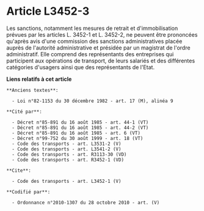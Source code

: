 # Article L3452-3

Les sanctions, notamment les mesures de retrait et d'immobilisation prévues par les articles L. 3452-1 et L. 3452-2, ne
peuvent être prononcées qu'après avis d'une commission des sanctions administratives placée auprès de l'autorité
administrative et présidée par un magistrat de l'ordre administratif. Elle comprend des représentants des entreprises qui
participent aux opérations de transport, de leurs salariés et des différentes catégories d'usagers ainsi que des
représentants de l'Etat.

**Liens relatifs à cet article**

	**Anciens textes**:

	  - Loi n°82-1153 du 30 décembre 1982 - art. 17 (M), alinéa 9

	**Cité par**:

	  - Décret n°85-891 du 16 août 1985 - art. 44-1 (VT)
	  - Décret n°85-891 du 16 août 1985 - art. 44-2 (VT)
	  - Décret n°85-891 du 16 août 1985 - art. 6 (VT)
	  - Décret n°99-752 du 30 août 1999 - art. 18 (VT)
	  - Code des transports - art. L3531-2 (V)
	  - Code des transports - art. L3541-2 (V)
	  - Code des transports - art. R3113-30 (VD)
	  - Code des transports - art. R3452-1 (VD)

	**Cite**:

	  - Code des transports - art. L3452-1 (V)

	**Codifié par**:

	  - Ordonnance n°2010-1307 du 28 octobre 2010 - art. (V)
